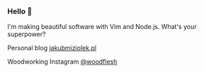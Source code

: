 ### Hello 👋
I'm making beautiful software with Vim and Node.js. What's your superpower?

Personal blog [jakubmiziolek.pl](https://jakubmiziolek.pl)

Woodworking Instagram [@woodflesh](https://instagram.com/woodflesh)
